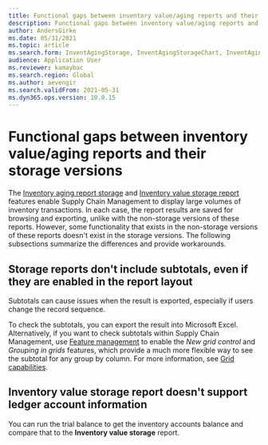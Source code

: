 ```yaml
---
title: Functional gaps between inventory value/aging reports and their storage versions
description: Functional gaps between inventory value/aging reports and their storage versions
author: AndersGirke
ms.date: 05/31/2021
ms.topic: article
ms.search.form: InventAgingStorage, InventAgingStorageChart, InventAgingStorageDetails
audience: Application User
ms.reviewer: kamaybac
ms.search.region: Global
ms.author: aevengir
ms.search.validFrom: 2021-05-31
ms.dyn365.ops.version: 10.0.15
---
```


# Functional gaps between inventory value/aging reports and their storage versions

The [Inventory aging report storage](/dynamics365/supply-chain/cost-management/inventory-aging-report-storage.md) and [Inventory value storage report](/dynamics365/supply-chain/cost-management/inventory-value-report-storage.md) features enable Supply Chain Management to display large volumes of inventory transactions. In each case, the report results are saved for browsing and exporting, unlike with the non-storage versions of these reports. However, some functionality that exists in the non-storage versions of these reports doesn't exist in the storage versions. The following subsections summarize the differences and provide workarounds.

## Storage reports don't include subtotals, even if they are enabled in the report layout

Subtotals can cause issues when the result is exported, especially if users change the record sequence.

To check the subtotals, you can export the result into Microsoft Excel. Alternatively, if you want to check subtotals within Supply Chain Management, use [Feature management](/dynamics365/fin-ops-core/fin-ops/get-started/feature-management/feature-management-overview.md) to enable the *New grid control* and *Grouping in grids* features, which provide a much more flexible way to see the subtotal for any group by column. For more information, see [Grid capabilities](/dynamics365/fin-ops-core/fin-ops/get-started/grid-capabilities.md).

## Inventory value storage report doesn't support ledger account information

You can run the trial balance to get the inventory accounts balance and compare that to the **Inventory value storage** report.
